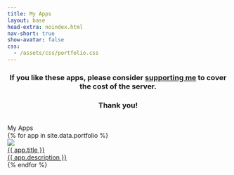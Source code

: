 ```yaml
---
title: My Apps
layout: base
head-extra: noindex.html
nav-short: true
show-avatar: false
css:
  - /assets/css/portfolio.css
---
```

<div>
<h3 style="text-align: center;">If you like these apps, please consider <a href="https://monzo.me/bradleykennedy5/5?d=Support%20for%20Apps" target="_blank" rel="noopener">supporting me</a> to cover the cost of the server.</h3>
<h3 style="text-align: center;">Thank you!</h3>
</div>
<br>
<div id="main-sections">
  <div id="portfolio-out" class="page-section grey-section">
    <div id="portfolio">
    <div class="section-title">
      My Apps
    </div>
      <div id="shinyapps-big">
        {% for app in site.data.portfolio %}
        <div class="shinyapp">
            <a class="applink" href="{{ app.url }}">
              <img class="appimg" src="/assets/img/screenshots/{{ app.img }}" />
              <div class="apptitle">{{ app.title }}</div>
              <div class="appdesc">{{ app.description }}</div>
            </a>
          </div>
      {% endfor %}
      </div>
    </div>
  </div>
</div>